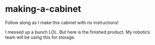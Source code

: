 # making-a-cabinet
Follow along as I make this cabinet with no instructions!

I messed up a bunch LOL. But here is the finished product. My robotics team will be using this for storage.
